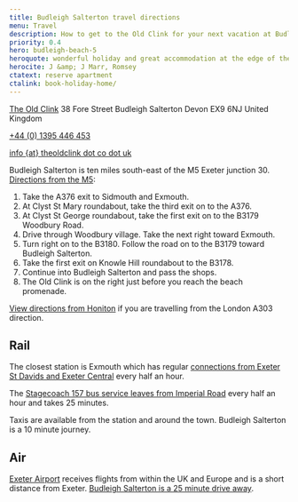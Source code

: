 ```yaml
---
title: Budleigh Salterton travel directions
menu: Travel
description: How to get to the Old Clink for your next vacation at Budleigh Salterton in East Devon.
priority: 0.4
hero: budleigh-beach-5
heroquote: wonderful holiday and great accommodation at the edge of the sea
herocite: J &amp; J Marr, Romsey
ctatext: reserve apartment
ctalink: book-holiday-home/
---
```


<section class="vcard" itemscope="itemscope" itemtype="http://schema.org/Organization">

  <p class="adr" itemprop="address" itemscope="itemscope" itemtype="http://schema.org/PostalAddress">
    <a href="https://www.theoldclink.co.uk/" class="fn org url" itemprop="name" title="theoldclink.co.uk">The Old Clink</a>
    <span class="street-address" itemprop="streetAddress">38 Fore Street</span>
    <span class="locality" itemprop="addressLocality">Budleigh Salterton</span>
    <span class="region" itemprop="addressRegion">Devon</span>
    <span class="postal-code" itemprop="postalCode">EX9 6NJ</span>
    <span class="country-name" itemprop="addressCountry">United Kingdom</span>
  </p>

  <p><a href="tel:+44-1395-446453" class="icon phone tel" itemprop="telephone" title="call us">+44 (0) 1395 446 453</a></p>

  <p><a href="[root]book-holiday-home/" class="icon email" itemprop="email" title="send us an email">info {at} theoldclink dot co dot uk</a></p>

</section>

Budleigh Salterton is ten miles south-east of the M5 Exeter junction 30. [Directions from the M5](https://www.google.co.uk/maps/dir/M5+Services,+Exeter/38+Fore+St,+Budleigh+Salterton+EX9+6NJ/@50.670295,-3.4526287,12z/data=!3m1!4b1!4m13!4m12!1m5!1m1!1s0x486da3d7fc3b6b77:0x8f90d1d3d6f3d24f!2m2!1d-3.460802!2d50.711403!1m5!1m1!1s0x486d758bcedd2243:0x2e89eb946c9d9c80!2m2!1d-3.3220826!2d50.6291246):

1. Take the A376 exit to Sidmouth and Exmouth.
1. At Clyst St Mary roundabout, take the third exit on to the A376.
1. At Clyst St George roundabout, take the first exit on to the B3179 Woodbury Road.
1. Drive through Woodbury village. Take the next right toward Exmouth.
1. Turn right on to the B3180. Follow the road on to the B3179 toward Budleigh Salterton.
1. Take the first exit on Knowle Hill roundabout to the B3178.
1. Continue into Budleigh Salterton and pass the shops.
1. The Old Clink is on the right just before you reach the beach promenade.

[View directions from Honiton](https://www.google.co.uk/maps/dir/Honiton/38+Fore+St,+Budleigh+Salterton+EX9+6NJ/@50.7143731,-3.3305648,12z/data=!3m1!4b1!4m13!4m12!1m5!1m1!1s0x486d850a1a2bb67d:0xa9c7adfb056a7170!2m2!1d-3.188683!2d50.799468!1m5!1m1!1s0x486d758bcedd2243:0x2e89eb946c9d9c80!2m2!1d-3.3220826!2d50.6291246) if you are travelling from the London A303 direction.

<div id="map" class="full"></div>

## Rail
The closest station is Exmouth which has regular [connections from Exeter St Davids and Exeter Central](https://www.google.co.uk/maps/dir/Exeter+St+Davids,+Bonhay+Rd,+Exeter+EX4+4NT/Exmouth+EX8+1BZ/@50.6773325,-3.5493012,12z/data=!3m1!4b1!4m14!4m13!1m5!1m1!1s0x486da435fe923245:0xb64b27a6be160a17!2m2!1d-3.5435894!2d50.7293321!1m5!1m1!1s0x486d0a98603d27ed:0x45df3cc8d997aebd!2m2!1d-3.41498!2d50.62162!3e3) every half an hour.

The [Stagecoach 157 bus service leaves from Imperial Road](https://www.google.co.uk/maps/dir/Exmouth+EX8+1BZ/38+Fore+St,+Budleigh+Salterton+EX9+6NJ/@50.6240832,-3.3860408,14z/data=!3m1!4b1!4m14!4m13!1m5!1m1!1s0x486d0a98603d27ed:0x45df3cc8d997aebd!2m2!1d-3.41498!2d50.62162!1m5!1m1!1s0x486d758bcedd2243:0x2e89eb946c9d9c80!2m2!1d-3.3220826!2d50.6291246!3e3) every half an hour and takes 25 minutes.

Taxis are available from the station and around the town. Budleigh Salterton is a 10 minute journey.

## Air
[Exeter Airport](https://www.exeter-airport.co.uk/) receives flights from within the UK and Europe and is a short distance from Exeter. [Budleigh Salterton is a 25 minute drive away](https://www.google.co.uk/maps/dir/Exeter+Airport,+Exeter/38+Fore+St,+Budleigh+Salterton+EX9+6NJ/@50.6817949,-3.4535667,12z/data=!3m1!4b1!4m14!4m13!1m5!1m1!1s0x486da212f1b571b1:0x655e1e29a5e71cd0!2m2!1d-3.4149805!2d50.7346205!1m5!1m1!1s0x486d758bcedd2243:0x2e89eb946c9d9c80!2m2!1d-3.3220826!2d50.6291246!3e0).
